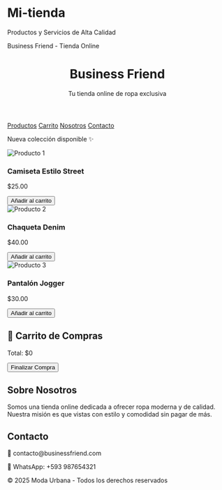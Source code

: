 # Mi-tienda
Productos y Servicios de Alta Calidad

<!DOCTYPE html>
<html lang="es">
<head>
  <meta charset="UTF-8">
  <meta name="viewport" content="width=device-width, initial-scale=1.0">
  Business Friend - Tienda Online
  <link rel="stylesheet" href="style.css">
</head>
<body>
  <header>
    <h1>Business Friend</h1>
    <p>Tu tienda online de ropa exclusiva</p>
  </header>

  <nav>
    <a href="#productos">Productos</a>
    <a href="#carrito">Carrito</a>
    <a href="#nosotros">Nosotros</a>
    <a href="#contacto">Contacto</a>
  </nav>

  <section class="hero">
    <p>Nueva colección disponible ✨</p>
  </section>

  <section id="productos" class="productos">
    <div class="card">
      <img src="https://picsum.photos/300/300?clothes1" alt="Producto 1">
      <h3>Camiseta Estilo Street</h3>
      <p>$25.00</p>
      <button onclick="agregarAlCarrito('Camiseta Estilo Street',25)">Añadir al carrito</button>
    </div>
    <div class="card">
      <img src="https://picsum.photos/300/300?clothes2" alt="Producto 2">
      <h3>Chaqueta Denim</h3>
      <p>$40.00</p>
      <button onclick="agregarAlCarrito('Chaqueta Denim',40)">Añadir al carrito</button>
    </div>
    <div class="card">
      <img src="https://picsum.photos/300/300?clothes3" alt="Producto 3">
      <h3>Pantalón Jogger</h3>
      <p>$30.00</p>
      <button onclick="agregarAlCarrito('Pantalón Jogger',30)">Añadir al carrito</button>
    </div>
  </section>

  <section id="carrito">
    <h2>🛒 Carrito de Compras</h2>
    <ul id="lista-carrito"></ul>
    <p id="total">Total: $0</p>
    <button onclick="finalizarCompra()">Finalizar Compra</button>
  </section>

  <section id="nosotros">
    <h2>Sobre Nosotros</h2>
    <p>Somos una tienda online dedicada a ofrecer ropa moderna y de calidad. Nuestra misión es que vistas con estilo y comodidad sin pagar de más.</p>
  </section>

  <section id="contacto">
    <h2>Contacto</h2>
    <p>📧 contacto@businessfriend.com</p>
    <p>📱 WhatsApp: +593 987654321</p>
  </section>

  <footer>
    <p>© 2025 Moda Urbana - Todos los derechos reservados</p>
  </footer>

</body>
</html>

